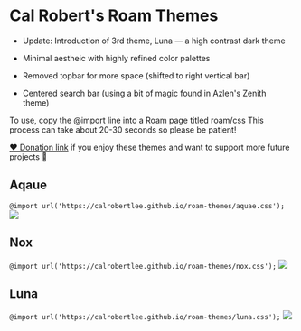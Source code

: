 # Cal Robert's Roam Themes

- Update: Introduction of 3rd theme, Luna — a high contrast dark theme

- Minimal aestheic with highly refined color palettes
- Removed topbar for more space (shifted to right vertical bar)
- Centered search bar (using a bit of magic found in Azlen's Zenith theme)

To use, copy the @import line into a Roam page titled roam/css
This process can take about 20-30 seconds so please be patient!

[❤️ Donation link](https://www.paypal.me/calrobertdesign) if you enjoy these themes and want to support more future projects 🤟

## Aqaue
`@import url('https://calrobertlee.github.io/roam-themes/aquae.css');`
![](https://raw.githubusercontent.com/garlicagreement/roam-css-styles/master/Images/Aquae%202%20Screenshot2.png)

## Nox
`@import url('https://calrobertlee.github.io/roam-themes/nox.css');`
![](https://raw.githubusercontent.com/garlicagreement/roam-css-styles/master/Images/Nox2%20Screenshot.png)

## Luna
`@import url('https://calrobertlee.github.io/roam-themes/luna.css');`
![](https://raw.githubusercontent.com/garlicagreement/roam-css-styles/master/Images/Luna%20Screenshot.png)